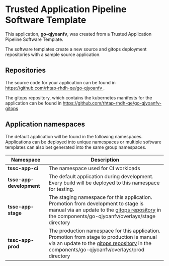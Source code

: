 # Trusted Application Pipeline Software Template

This application, **go-qjyoanfv**, was created from a Trusted Application Pipeline Software Template.

The software templates create a new source and gitops deployment repositories with a sample source application. 

## Repositories

The source code for your application can be found in [https://github.com/rhtap-rhdh-qe/go-qjyoanfv ](https://github.com/rhtap-rhdh-qe/go-qjyoanfv ).
 
The gitops repository, which contains the kubernetes manifests for the application can be found in 
[https://github.com/rhtap-rhdh-qe/go-qjyoanfv-gitops ](https://github.com/rhtap-rhdh-qe/go-qjyoanfv-gitops ) 

## Application namespaces 

The default application will be found in the following namespaces. Applications can be deployed into unique namespaces or multiple software templates can also bet generated into the same group namespaces.  

|  Namespace   |  Description   |  
| -------- | -------- |
| **tssc-app-ci** | The namespace used for CI workloads |
| **tssc-app-development** | The default application during development. Every build will be deployed to this namespace for testing. |
| **tssc-app-stage** | The staging namespace for this application. Promotion from development to stage is manual via an update to the [gitops repository](https://github.com/rhtap-rhdh-qe/go-qjyoanfv-gitops ) in the components/go-qjyoanfv/overlays/stage directory |
| **tssc-app-prod** | The production namespace for this application. Promotion from stage to production is manual via an update to the [gitops repository](https://github.com/rhtap-rhdh-qe/go-qjyoanfv-gitops ) in the components/go-qjyoanfv/overlays/prod directory |